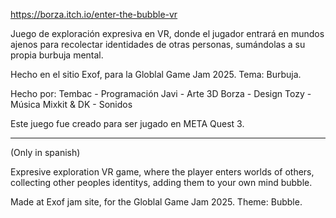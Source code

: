 https://borza.itch.io/enter-the-bubble-vr

Juego de exploración expresiva en VR, donde el jugador entrará en mundos ajenos para recolectar identidades de otras personas, sumándolas a su propia burbuja mental.

Hecho en el sitio Exof, para la Globlal Game Jam 2025. Tema: Burbuja.

Hecho por:
Tembac - Programación
Javi - Arte 3D
Borza - Design
Tozy - Música
Mixkit & DK - Sonidos

Este juego fue creado para ser jugado en META Quest 3.

--- 

(Only in spanish)

Expresive exploration VR game, where the player enters worlds of others, collecting other peoples identitys, adding them to your own mind bubble.

Made at Exof jam site, for the Globlal Game Jam 2025. Theme: Bubble.
